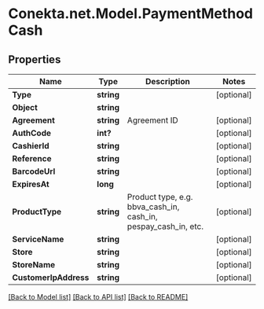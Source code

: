 # Conekta.net.Model.PaymentMethodCash

## Properties

Name | Type | Description | Notes
------------ | ------------- | ------------- | -------------
**Type** | **string** |  | [optional] 
**Object** | **string** |  | 
**Agreement** | **string** | Agreement ID | [optional] 
**AuthCode** | **int?** |  | [optional] 
**CashierId** | **string** |  | [optional] 
**Reference** | **string** |  | [optional] 
**BarcodeUrl** | **string** |  | [optional] 
**ExpiresAt** | **long** |  | [optional] 
**ProductType** | **string** | Product type, e.g. bbva_cash_in, cash_in, pespay_cash_in, etc. | [optional] 
**ServiceName** | **string** |  | [optional] 
**Store** | **string** |  | [optional] 
**StoreName** | **string** |  | [optional] 
**CustomerIpAddress** | **string** |  | [optional] 

[[Back to Model list]](../README.md#documentation-for-models) [[Back to API list]](../README.md#documentation-for-api-endpoints) [[Back to README]](../README.md)

